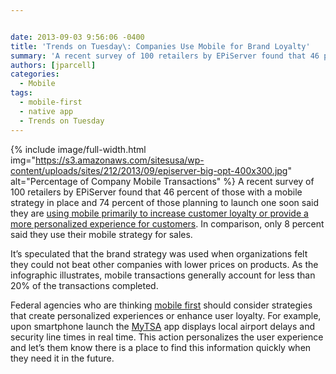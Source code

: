 ```yaml
---


date: 2013-09-03 9:56:06 -0400
title: 'Trends on Tuesday\: Companies Use Mobile for Brand Loyalty'
summary: 'A recent survey of 100 retailers by EPiServer found that 46 percent of those with a mobile strategy in place and 74 percent of those planning to launch one soon said they are using mobile primarily to increase customer loyalty or provide a more personalized experience for customers.'
authors: [jparcell]
categories:
  - Mobile
tags:
  - mobile-first
  - native app
  - Trends on Tuesday
---
```


{% include image/full-width.html img="https://s3.amazonaws.com/sitesusa/wp-content/uploads/sites/212/2013/09/episerver-big-opt-400x300.jpg" alt="Percentage of Company Mobile Transactions" %}
A recent survey of 100 retailers by EPiServer found that 46 percent of those with a mobile strategy in place and 74 percent of those planning to launch one soon said they are [using mobile primarily to increase customer loyalty or provide a more personalized experience for customers](http://www.mobilecommercedaily.com/retailers-primarily-use-mobile-to-drive-loyalty-not-transactions-report). In comparison, only 8 percent said they use their mobile strategy for sales.

It&#8217;s speculated that the brand strategy was used when organizations felt they could not beat other companies with lower prices on products. As the infographic illustrates, mobile transactions generally account for less than 20% of the transactions completed.

Federal agencies who are thinking [mobile first](https://digitalgov.sites.usa.gov/2013/09/30/mobile-first/ "Mobile First") should consider strategies that create personalized experiences or enhance user loyalty. For example, upon smartphone launch the [MyTSA](https://digitalgov.sites.usa.gov/2012/02/22/my-tsa-mobile-app/ "My TSA Mobile App") app displays local airport delays and security line times in real time. This action personalizes the user experience and let&#8217;s them know there is a place to find this information quickly when they need it in the future.

&nbsp;

&nbsp;